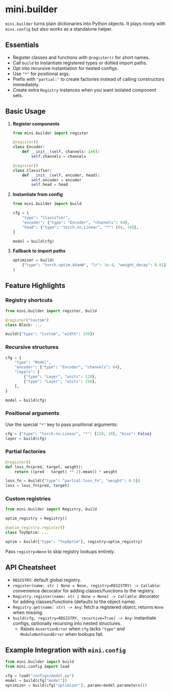 # mini.builder

`mini.builder` turns plain dictionaries into Python objects. It plays nicely with `mini.config` but also works as a standalone helper.

## Essentials

- Register classes and functions with `@register()` for short names.
- Call `build` to instantiate registered types or dotted import paths.
- Opt into recursive instantiation for nested configs.
- Use `"*"` for positional args.
- Prefix with `"partial:"` to create factories instead of calling constructors immediately.
- Create extra `Registry` instances when you want isolated component sets.

## Basic Usage

1. **Register components**

    ```python
    from mini.builder import register

    @register()
    class Encoder:
        def __init__(self, channels: int):
            self.channels = channels

    @register()
    class Classifier:
        def __init__(self, encoder, head):
            self.encoder = encoder
            self.head = head
    ```

2. **Instantiate from config**

    ```python
    from mini.builder import build

    cfg = {
        "type": "Classifier",
        "encoder": {"type": "Encoder", "channels": 64},
        "head": {"type": "torch.nn.Linear", "*": [64, 10]},
    }

    model = build(cfg)
    ```

3. **Fallback to import paths**

    ```python
    optimizer = build(
        {"type": "torch.optim.AdamW", "lr": 3e-4, "weight_decay": 0.01}
    )
    ```

## Feature Highlights

### Registry shortcuts

```python
from mini.builder import register, build

@register("Custom")
class Block: ...

build({"type": "Custom", "width": 256})
```

### Recursive structures

```python
cfg = {
    "type": "Model",
    "encoder": {"type": "Encoder", "channels": 64},
    "layers": [
        {"type": "Layer", "units": 128},
        {"type": "Layer", "units": 256},
    ],
}

model = build(cfg)
```

### Positional arguments

Use the special `"*"` key to pass positional arguments:

```python
cfg = {"type": "torch.nn.Linear", "*": [128, 10], "bias": False}
layer = build(cfg)
```

### Partial factories

```python
@register()
def loss_fn(pred, target, weight):
    return ((pred - target) ** 2).mean() * weight

loss_fn = build({"type": "partial:loss_fn", "weight": 0.5})
loss = loss_fn(pred, target)
```

### Custom registries

```python
from mini.builder import Registry, build

optim_registry = Registry()

@optim_registry.register()
class ToyOptim: ...

optim = build({"type": "ToyOptim"}, registry=optim_registry)
```

Pass `registry=None` to skip registry lookups entirely.

## API Cheatsheet

- `REGISTRY`: default global registry.
- `register(name: str | None = None, registry=REGISTRY) -> Callable`: convenience decorator for adding classes/functions to the registry.
- `Registry.register(name: str | None = None) -> Callable`: decorator for adding classes/functions (defaults to the object name).
- `Registry.get(name: str) -> Any`: fetch a registered object; returns `None` when missing.
- `build(cfg, registry=REGISTRY, recursive=True) -> Any`: instantiate configs, optionally recursing into nested structures.
  - Raises `AssertionError` when `cfg` lacks `"type"` and `ModuleNotFoundError` when lookups fail.

## Example Integration with `mini.config`

```python
from mini.builder import build
from mini.config import load

cfg = load("configs/model.py")
model = build(cfg["model"])
optimizer = build(cfg["optimizer"], params=model.parameters())
```
